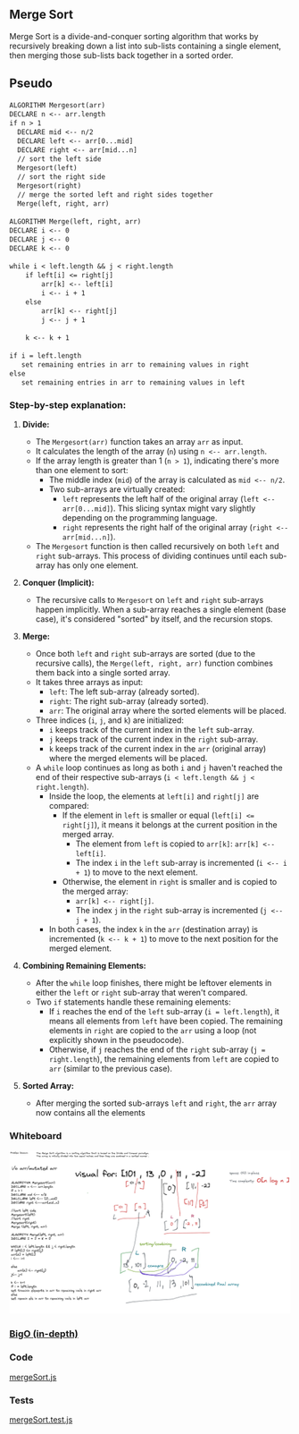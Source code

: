 ## Merge Sort

Merge Sort is a divide-and-conquer sorting algorithm that works by recursively breaking down a list into sub-lists containing a single element, 
then merging those sub-lists back together in a sorted order. 
## Pseudo    
    ALGORITHM Mergesort(arr)
    DECLARE n <-- arr.length
    if n > 1
      DECLARE mid <-- n/2
      DECLARE left <-- arr[0...mid]
      DECLARE right <-- arr[mid...n]
      // sort the left side
      Mergesort(left)
      // sort the right side
      Mergesort(right)
      // merge the sorted left and right sides together
      Merge(left, right, arr)

    ALGORITHM Merge(left, right, arr)
    DECLARE i <-- 0
    DECLARE j <-- 0
    DECLARE k <-- 0

    while i < left.length && j < right.length
        if left[i] <= right[j]
            arr[k] <-- left[i]
            i <-- i + 1
        else
            arr[k] <-- right[j]
            j <-- j + 1

        k <-- k + 1

    if i = left.length
       set remaining entries in arr to remaining values in right
    else
       set remaining entries in arr to remaining values in left

### Step-by-step explanation:
1. **Divide:**
    - The `Mergesort(arr)` function takes an array `arr` as input.
    - It calculates the length of the array (`n`) using `n <-- arr.length`.
    - If the array length is greater than 1 (`n > 1`), indicating there's more than one element to sort:
        - The middle index (`mid`) of the array is calculated as `mid <-- n/2`.
        - Two sub-arrays are virtually created:
            - `left` represents the left half of the original array (`left <-- arr[0...mid]`). This slicing syntax might vary slightly depending on the programming language.
            - `right` represents the right half of the original array (`right <-- arr[mid...n]`).
    - The `Mergesort` function is then called recursively on both `left` and `right` sub-arrays. This process of dividing continues until each sub-array has only one element.

2. **Conquer (Implicit):**
    - The recursive calls to `Mergesort` on `left` and `right` sub-arrays happen implicitly. When a sub-array reaches a single element (base case), it's considered "sorted" by itself, and the recursion stops.

3. **Merge:**
    - Once both `left` and `right` sub-arrays are sorted (due to the recursive calls), the `Merge(left, right, arr)` function combines them back into a single sorted array.
    - It takes three arrays as input:
        - `left`: The left sub-array (already sorted).
        - `right`: The right sub-array (already sorted).
        - `arr`: The original array where the sorted elements will be placed.
    - Three indices (`i`, `j`, and `k`) are initialized:
        - `i` keeps track of the current index in the `left` sub-array.
        - `j` keeps track of the current index in the `right` sub-array.
        - `k` keeps track of the current index in the `arr` (original array) where the merged elements will be placed.
    - A `while` loop continues as long as both `i` and `j` haven't reached the end of their respective sub-arrays (`i < left.length && j < right.length`).
        - Inside the loop, the elements at `left[i]` and `right[j]` are compared:
            - If the element in `left` is smaller or equal (`left[i] <= right[j]`), it means it belongs at the current position in the merged array.
                - The element from `left` is copied to `arr[k]`: `arr[k] <-- left[i]`.
                - The index `i` in the `left` sub-array is incremented (`i <-- i + 1`) to move to the next element.
            - Otherwise, the element in `right` is smaller and is copied to the merged array:
                - `arr[k] <-- right[j]`.
                - The index `j` in the `right` sub-array is incremented (`j <-- j + 1`).
        - In both cases, the index `k` in the `arr` (destination array) is incremented (`k <-- k + 1`) to move to the next position for the merged element.

4. **Combining Remaining Elements:**
    - After the `while` loop finishes, there might be leftover elements in either the `left` or `right` sub-array that weren't compared.
    - Two `if` statements handle these remaining elements:
        - If `i` reaches the end of the `left` sub-array (`i = left.length`), it means all elements from `left` have been copied. The remaining elements in `right` are copied to the `arr` using a loop (not explicitly shown in the pseudocode).
        - Otherwise, if `j` reaches the end of the `right` sub-array (`j = right.length`), the remaining elements from `left` are copied to `arr` (similar to the previous case).

5. **Sorted Array:**
    - After merging the sorted sub-arrays `left` and `right`, the `arr` array now contains all the elements
### 
### Whiteboard
![img.png](img.png)

### [BigO (in-depth)](mergeSort.bigO.md)
### Code
[mergeSort.js](mergeSort.js)
### Tests 
[mergeSort.test.js](mergeSort.test.js)
